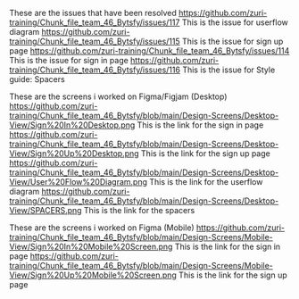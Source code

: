These are the issues that have been resolved
https://github.com/zuri-training/Chunk_file_team_46_Bytsfy/issues/117 This is the issue for userflow diagram
https://github.com/zuri-training/Chunk_file_team_46_Bytsfy/issues/115 This is the issue for sign up page
https://github.com/zuri-training/Chunk_file_team_46_Bytsfy/issues/114 This is the issue for sign in page
https://github.com/zuri-training/Chunk_file_team_46_Bytsfy/issues/116 This is the issue for Style guide: Spacers


These are the screens i worked on Figma/Figjam (Desktop)
https://github.com/zuri-training/Chunk_file_team_46_Bytsfy/blob/main/Design-Screens/Desktop-View/Sign%20In%20Desktop.png This is the link for the sign in page
https://github.com/zuri-training/Chunk_file_team_46_Bytsfy/blob/main/Design-Screens/Desktop-View/Sign%20Up%20Desktop.png This is the link for the sign up page
https://github.com/zuri-training/Chunk_file_team_46_Bytsfy/blob/main/Design-Screens/Desktop-View/User%20Flow%20Diagram.png This is the link for the userflow diagram
https://github.com/zuri-training/Chunk_file_team_46_Bytsfy/blob/main/Design-Screens/Desktop-View/SPACERS.png This is the link for the spacers


These are the screens i worked on Figma (Mobile)
https://github.com/zuri-training/Chunk_file_team_46_Bytsfy/blob/main/Design-Screens/Mobile-View/Sign%20In%20Mobile%20Screen.png This is the link for the sign in page
https://github.com/zuri-training/Chunk_file_team_46_Bytsfy/blob/main/Design-Screens/Mobile-View/Sign%20Up%20Mobile%20Screen.png  This is the link for the sign up page
